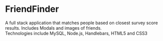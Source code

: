# FriendFinder

A full stack application that matches people based on closest survey score results.  Includes Modals and images of friends.  
Technologies include MySQL, Node.js, Handlebars, HTML5 and CSS3
